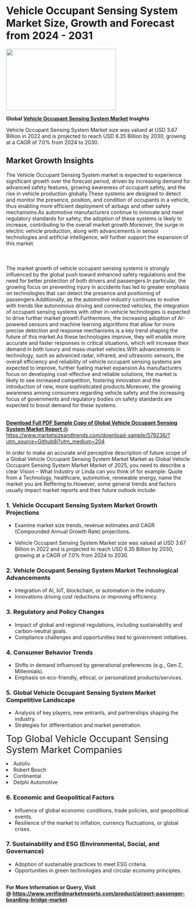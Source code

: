 <H1>Vehicle Occupant Sensing System Market Size, Growth and Forecast from 2024 - 2031</H1><img class="aligncenter size-medium wp-image-584254" src="https://thirdeyenews.in/wp-content/uploads/2024/09/Global-Market-Research-300x168.jpeg" alt="" width="300" height="168" /><p><strong>Global&nbsp;<a href="https://www.marketsizeandtrends.com/download-sample/579236/?utm_source=Github8j?utm_medium=204">Vehicle Occupant Sensing System Market</a> Insights</strong></p><p>Vehicle Occupant Sensing System Market size was valued at USD 3.67 Billion in 2022 and is projected to reach USD 6.35 Billion by 2030, growing at a CAGR of 7.0% from 2024 to 2030.</p><p><h2>Market Growth Insights</h2> <p>The Vehicle Occupant Sensing System market is expected to experience significant growth over the forecast period, driven by increasing demand for advanced safety features, growing awareness of occupant safety, and the rise in vehicle production globally.These systems are designed to detect and monitor the presence, position, and condition of occupants in a vehicle, thus enabling more efficient deployment of airbags and other safety mechanisms.As automotive manufacturers continue to innovate and meet regulatory standards for safety, the adoption of these systems is likely to increase, contributing to the overall market growth.Moreover, the surge in electric vehicle production, along with advancements in sensor technologies and artificial intelligence, will further support the expansion of this market.<br><br> <a href="#"></a> <br><br> The market growth of vehicle occupant sensing systems is strongly influenced by the global push toward enhanced safety regulations and the need for better protection of both drivers and passengers.In particular, the growing focus on preventing injury in accidents has led to greater emphasis on technologies that can detect the presence and positioning of passengers.Additionally, as the automotive industry continues to evolve with trends like autonomous driving and connected vehicles, the integration of occupant sensing systems with other in-vehicle technologies is expected to drive further market growth.Furthermore, the increasing adoption of AI-powered sensors and machine learning algorithms that allow for more precise detection and response mechanisms is a key trend shaping the future of this market.As these technologies improve, they will enable more accurate and faster responses in critical situations, which will increase their demand in both luxury and mass-market vehicles.With advancements in technology, such as advanced radar, infrared, and ultrasonic sensors, the overall efficiency and reliability of vehicle occupant sensing systems are expected to improve, further fueling market expansion.As manufacturers focus on developing cost-effective and reliable solutions, the market is likely to see increased competition, fostering innovation and the introduction of new, more sophisticated products.Moreover, the growing awareness among consumers regarding vehicle safety and the increasing focus of governments and regulatory bodies on safety standards are expected to boost demand for these systems.<br><br> <a href="#"></p><p><span class=""><strong>Download Full PDF Sample Copy of Global Vehicle Occupant Sensing System Market Report</strong> @ <a href="https://www.marketsizeandtrends.com/download-sample/579236/?utm_source=Github8j?utm_medium=204" target="_blank">https://www.marketsizeandtrends.com/download-sample/579236/?utm_source=Github8j?utm_medium=204</a></span></p><p>In order to make an accurate and perceptive description of future scope of a Global&nbsp;Vehicle Occupant Sensing System Market Market as Global&nbsp;Vehicle Occupant Sensing System Market Market of 2025, you need to describe a clear Vision &ndash; What Industry or Linda can you think of for example: Quote from a Technology, healthcare, automotive, renewable energy, name the market you are Reffering to.However, some general trends and factors usually impact market reports and their future outlook include:</p><h3>1.&nbsp;<strong>Vehicle Occupant Sensing System Market Growth Projections</strong></h3><ul><li>Examine market size trends, revenue estimates and CAGR (Compounded Annual Growth Rate) projections.</li><li><p>Vehicle Occupant Sensing System Market size was valued at USD 3.67 Billion in 2022 and is projected to reach USD 6.35 Billion by 2030, growing at a CAGR of 7.0% from 2024 to 2030.</p></li></ul><h3>2.&nbsp;<strong>Vehicle Occupant Sensing System Market Technological Advancements</strong></h3><ul><li>Integration of AI, IoT, blockchain, or automation in the industry.</li><li>Innovations driving cost reductions or improving efficiency.</li></ul><h3>3.&nbsp;<strong>Regulatory and Policy Changes</strong></h3><ul><li>Impact of global and regional regulations, including sustainability and carbon-neutral goals.</li><li>Compliance challenges and opportunities tied to government initiatives.</li></ul><h3>4.&nbsp;<strong>Consumer Behavior Trends</strong></h3><ul><li>Shifts in demand influenced by generational preferences (e.g., Gen Z, Millennials).</li><li>Emphasis on eco-friendly, ethical, or personalized products/services.</li></ul><h3>5.&nbsp;<strong>Global Vehicle Occupant Sensing System Market Competitive Landscape</strong></h3><ul><li>Analysis of key players, new entrants, and partnerships shaping the industry.</li><li>Strategies for differentiation and market penetration.</li></ul><p data-pm-slice="1 1 []"><span style="color: inherit; font-family: inherit; font-size: 25px;">Top Global Vehicle Occupant Sensing System Market Companies</span></p><div class="" data-test-id=""><p><li>Autoliv</li><li> Robert Bosch</li><li> Continental</li><li> Delphi Automotive</li></p></div><h3>6.&nbsp;<strong>Economic and Geopolitical Factors</strong></h3><ul><li>Influence of global economic conditions, trade policies, and geopolitical events.</li><li>Resilience of the market to inflation, currency fluctuations, or global crises.</li></ul><h3>7.&nbsp;<strong>Sustainability and ESG (Environmental, Social, and Governance)</strong></h3><ul><li>Adoption of sustainable practices to meet ESG criteria.</li><li>Opportunities in green technologies and circular economy principles.</li></ul><h2><strong style="font-size: 14px;">For More Information or Query, Visit @&nbsp;</strong><a style="background-color: #ffffff; font-size: 14px;" href="https://www.marketsizeandtrends.com/report/vehicle-occupant-sensing-system-market/" target="_blank">https://www.verifiedmarketreports.com/product/airport-passenger-boarding-bridge-market</a></h2>